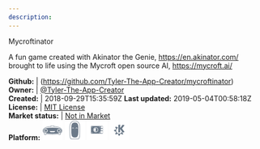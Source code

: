 ```yaml
---
description: 
---
```

Mycroftinator

A fun game created with Akinator the Genie, https://en.akinator.com/
brought to life using the Mycroft open source AI, https://mycroft.ai/

**Github:** | (https://github.com/Tyler-The-App-Creator/mycroftinator)  
**Owner:** | [@Tyler-The-App-Creator](https://github.com/Tyler-The-App-Creator)  
**Created:** | 2018-09-29T15:35:59Z  **Last updated:** 2019-05-04T00:58:18Z  
**License:** | [MIT License](https://api.github.com/licenses/mit)  
**Market status:** | [Not in Market](https://market.mycroft.ai/skill/)  
**Platform:**   ![](.gitbook/assets/mark-1-icon.png)  ![](.gitbook/assets/mark-2-icon.png)  ![](.gitbook/assets/picroft-icon.png)  ![](.gitbook/assets/kde.png)   
